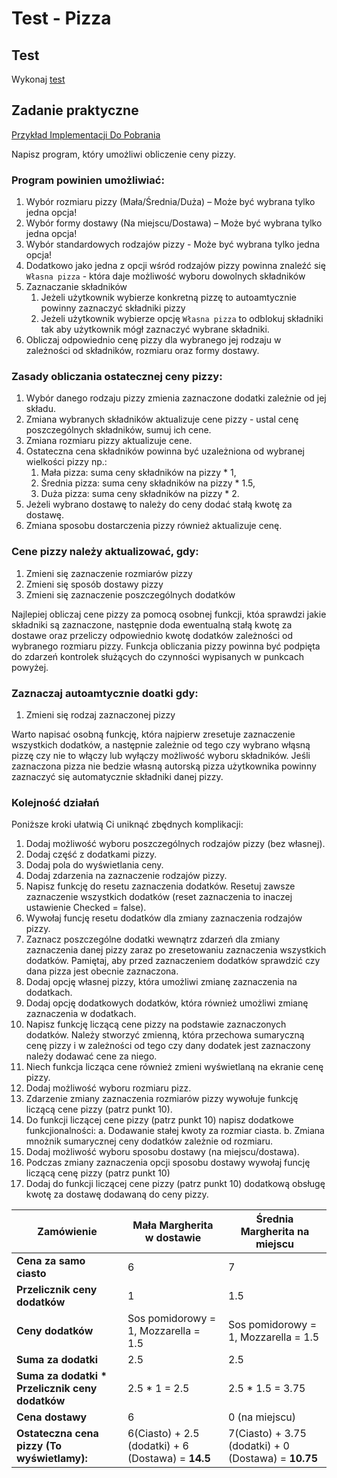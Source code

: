 # Test - Pizza

## Test

Wykonaj [test](http://bit.ly/AkademiaMP_P2T2)

## Zadanie praktyczne

[Przykład Implementacji Do Pobrania](Download/Pizza.exe)

Napisz program, który umożliwi obliczenie ceny pizzy.

### Program powinien umożliwiać:
1. Wybór rozmiaru pizzy (Mała/Średnia/Duża) – Może być wybrana tylko jedna opcja!
2. Wybór formy dostawy (Na miejscu/Dostawa) – Może być wybrana tylko jedna opcja!
3. Wybór standardowych rodzajów pizzy - Może być wybrana tylko jedna opcja!
4. Dodatkowo jako jedna z opcji wśród rodzajów pizzy powinna znaleźć się `Własna pizza` - która daje możliwość wyboru dowolnych składników
5. Zaznaczanie składników
   1. Jeżeli użytkownik wybierze konkretną pizzę to autoamtycznie powinny zaznaczyć składniki pizzy
   2. Jeżeli użytkownik wybierze opcję `Własna pizza` to odblokuj składniki tak aby użytkownik mógł zaznaczyć wybrane składniki.
6. Obliczaj odpowiednio cenę pizzy dla wybranego jej rodzaju w zależności od składników, rozmiaru oraz formy dostawy.

### Zasady obliczania ostatecznej ceny pizzy:
1. Wybór danego rodzaju pizzy zmienia zaznaczone dodatki zależnie od jej składu.
2. Zmiana wybranych składników aktualizuje cene pizzy - ustal cenę poszczególnych składników, sumuj ich cene.
3. Zmiana rozmiaru pizzy aktualizuje cene.
4. Ostateczna cena składników powinna być uzależniona od wybranej wielkości pizzy np.:
   1. Mała pizza: suma ceny składników na pizzy * 1, 
   2. Średnia pizza: suma ceny składników na pizzy * 1.5, 
   3. Duża pizza: suma ceny składników na pizzy * 2.
5. Jeżeli wybrano dostawę to należy do ceny dodać stałą kwotę za dostawę.
6. Zmiana sposobu dostarczenia pizzy również aktualizuje cenę.

### Cene pizzy należy aktualizować, gdy:
1. Zmieni się zaznaczenie rozmiarów pizzy
2. Zmieni się sposób dostawy pizzy
3. Zmieni się zaznaczenie poszczególnych dodatków

Najlepiej obliczaj cene pizzy za pomocą osobnej funkcji, któa sprawdzi jakie składniki są zaznaczone, następnie doda ewentualną stałą kwotę za dostawe oraz przeliczy odpowiednio kwotę dodatków zależności od wybranego rozmiaru pizzy. Funkcja obliczania pizzy powinna być podpięta do zdarzeń kontrolek służących do czynności wypisanych w punkcach powyżej. 

### Zaznaczaj autoamtycznie doatki gdy:
1. Zmieni się rodzaj zaznaczonej pizzy

Warto napisać osobną funkcję, która najpierw zresetuje zaznaczenie wszystkich dodatków, a następnie zależnie od tego czy wybrano włąsną pizzę czy nie to włączy lub wyłączy możliwość wyboru składników. Jeśli zaznaczona pizza nie bedzie własną autorską pizza użytkownika powinny zaznaczyć się automatycznie składniki danej pizzy.

### Kolejność działań
Poniższe kroki ułatwią Ci uniknąć zbędnych komplikacji:
1. Dodaj możliwość wyboru poszczególnych rodzajów pizzy (bez własnej).
2. Dodaj część z dodatkami pizzy.
3. Dodaj pola do wyświetlania ceny.
4. Dodaj zdarzenia na zaznaczenie rodzajów pizzy.
5. Napisz funkcję do resetu zaznaczenia dodatków. Resetuj zawsze zaznaczenie wszystkich dodatków (reset zaznaczenia to inaczej ustawienie Checked = false).
6. Wywołaj funcję resetu dodatków dla zmiany zaznaczenia rodzajów pizzy.
7. Zaznacz poszczególne dodatki wewnątrz zdarzeń dla zmiany zaznaczenia danej pizzy zaraz po zresetowaniu zaznaczenia wszystkich dodatków. Pamiętaj, aby przed zaznaczeniem dodatków sprawdzić czy dana pizza jest obecnie zaznaczona.
8. Dodaj opcję własnej pizzy, która umożliwi zmianę zaznaczenia na dodatkach.
9. Dodaj opcję dodatkowych dodatków, która również umożliwi zmianę zaznaczenia w dodatkach.
10. Napisz funkcję liczącą cene pizzy na podstawie zaznaczonych dodatków. Należy stworzyć zmienną, która przechowa sumaryczną cenę pizzy i w zależności od tego czy dany dodatek jest zaznaczony należy dodawać cene za niego.
11. Niech funkcja licząca cene również zmieni wyświetlaną na ekranie cenę pizzy.
12. Dodaj możliwość wyboru rozmiaru pizz.
13. Zdarzenie zmiany zaznaczenia rozmiarów pizzy wywołuje funkcję liczącą cene pizzy (patrz punkt 10).
14. Do funkcji liczącej cene pizzy (patrz punkt 10) napisz dodatkowe funkcjionalności:
a. Dodawanie stałej kwoty za rozmiar ciasta.
b. Zmiana mnożnik sumarycznej ceny dodatków zależnie od rozmiaru.
15. Dodaj możliwość wyboru sposobu dostawy (na miejscu/dostawa).
16. Podczas zmiany zaznaczenia opcji sposobu dostawy wywołaj funcję liczącą cenę pizzy (patrz punkt 10)
17. Dodaj do funkcji liczącej cene pizzy (patrz punkt 10) dodatkową obsługę kwotę za dostawę dodawaną do ceny pizzy.


|Zamówienie|Mała Margherita w dostawie|Średnia Margherita na miejscu|
|-|-|-|
|**Cena za samo ciasto**| 6| 7|
|**Przelicznik ceny dodatków**| 1| 1.5|
|**Ceny dodatków**|Sos pomidorowy  = 1, Mozzarella = 1.5| Sos pomidorowy  = 1, Mozzarella = 1.5|
|**Suma za dodatki**|2.5|2.5|
|**Suma za dodatki * Przelicznik ceny dodatków**|2.5 * 1 = 2.5|2.5 * 1.5 = 3.75|
|**Cena dostawy**| 6| 0 (na miejscu)|
|**Ostateczna cena pizzy (To wyświetlamy):**| 6(Ciasto) + 2.5 (dodatki) + 6 (Dostawa) = **14.5**|7(Ciasto) + 3.75 (dodatki) + 0 (Dostawa) = **10.75**|

